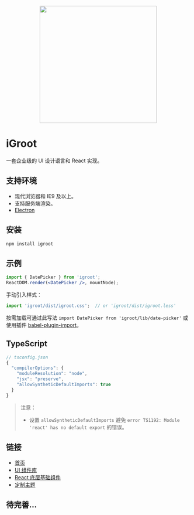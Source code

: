 <p align="center">
  <a href="http://groot.i.qingcdn.com:8001">
    <img width="320" src="http://fe.baishancloud.com/images/page-logo.png">
  </a>
</p>

# iGroot

一套企业级的 UI 设计语言和 React 实现。

<!--[README in English](README-en-US.md)-->

## 支持环境

* 现代浏览器和 IE9 及以上。
* 支持服务端渲染。
* [Electron](http://electron.atom.io/)

## 安装

```bash
npm install igroot
```

## 示例

```jsx
import { DatePicker } from 'igroot';
ReactDOM.render(<DatePicker />, mountNode);
```

手动引入样式：

```jsx
import 'igroot/dist/igroot.css';  // or 'igroot/dist/igroot.less'
```

按需加载可通过此写法 `import DatePicker from 'igroot/lib/date-picker'` 或使用插件 [babel-plugin-import](https://github.com/ant-design/babel-plugin-import)。

## TypeScript

```js
// tsconfig.json
{
  "compilerOptions": {
    "moduleResolution": "node",
    "jsx": "preserve",
    "allowSyntheticDefaultImports": true
  }
}
```

> 注意：
> - 设置 `allowSyntheticDefaultImports` 避免 `error TS1192: Module 'react' has no default export` 的错误。


## 链接

- [首页](http://groot.i.qingcdn.com:8001/index-cn)
- [UI 组件库](http://groot.i.qingcdn.com:8001/docs/react/introduce-cn)
- [React 底层基础组件](http://react-component.github.io/)
- [定制主题](http://groot.i.qingcdn.com:8001/docs/react/customize-theme-cn)

## 待完善...

